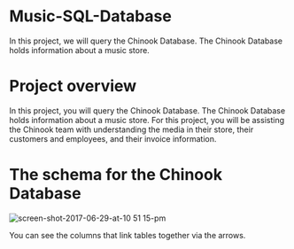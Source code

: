 # Music-SQL-Database
In this project, we will query the Chinook Database. The Chinook Database holds information about a music store. 

# Project overview

In this project, you will query the Chinook Database. The Chinook Database holds information about a music store. For this project, you will be assisting the Chinook team with understanding the media in their store, their customers and employees, and their invoice information. 

# The schema for the Chinook Database 

![screen-shot-2017-06-29-at-10 51 15-pm](https://user-images.githubusercontent.com/57256295/215358184-ca49f59a-9504-4d5a-a3b9-925a8bc120e8.png)

You can see the columns that link tables together via the arrows.
